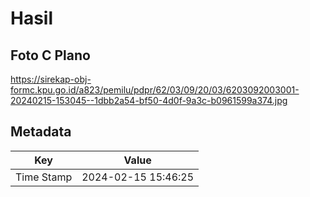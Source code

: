 # Hasil

## Foto C Plano

https://sirekap-obj-formc.kpu.go.id/a823/pemilu/pdpr/62/03/09/20/03/6203092003001-20240215-153045--1dbb2a54-bf50-4d0f-9a3c-b0961599a374.jpg


## Metadata

| Key        | Value               |
| ---------- | ------------------- |
| Time Stamp | 2024-02-15 15:46:25 |



